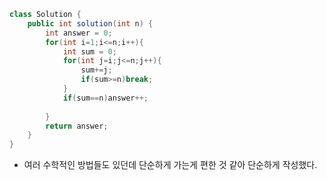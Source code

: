 ```java
class Solution {
    public int solution(int n) {
        int answer = 0;
        for(int i=1;i<=n;i++){
            int sum = 0;
            for(int j=i;j<=n;j++){
                sum+=j;
                if(sum>=n)break;
            }
            if(sum==n)answer++;
            
        }
        return answer;
    }
}
```

- 여러 수학적인 방법들도 있던데 단순하게 가는게 편한 것 같아 단순하게 작성했다.
